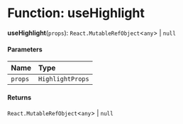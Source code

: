 # Function: useHighlight

**useHighlight**(`props`): `React.MutableRefObject`<`any`> | `null`

#### Parameters

| Name | Type |
| :------ | :------ |
| `props` | `HighlightProps` |

#### Returns

`React.MutableRefObject`<`any`> | `null`
